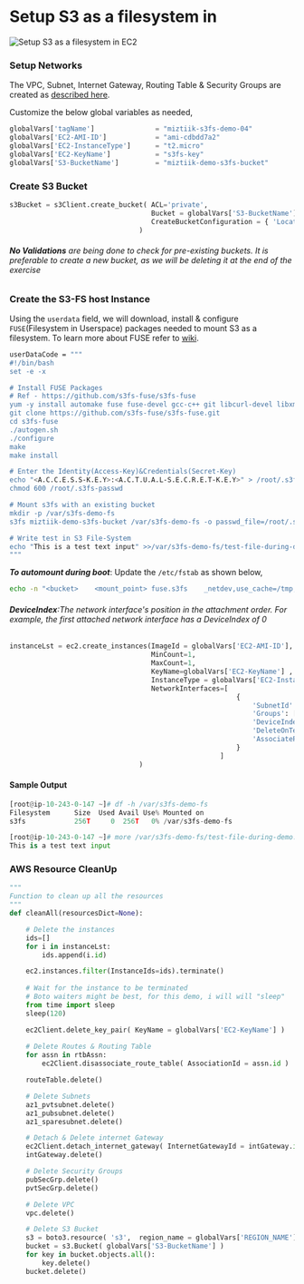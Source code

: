 
# Setup S3 as a filesystem in 

![Setup S3 as a filesystem in EC2](https://raw.githubusercontent.com/miztiik/AWS-Demos/master/How-To/setup-s3-block-storage-filesystem/img/EC2-S3FS.png)

### Setup Networks
The VPC, Subnet, Internet Gateway, Routing Table & Security Groups are created as [described here](https://github.com/miztiik/AWS-Demos/tree/master/How-To/setup-multi-az-vpc-from-scratch-using-boto).

Customize the below global variables as needed,

```py
globalVars['tagName']               = "miztiik-s3fs-demo-04"
globalVars['EC2-AMI-ID']            = "ami-cdbdd7a2"
globalVars['EC2-InstanceType']      = "t2.micro"
globalVars['EC2-KeyName']           = "s3fs-key"
globalVars['S3-BucketName']         = "miztiik-demo-s3fs-bucket"
```

### Create S3 Bucket
```py
s3Bucket = s3Client.create_bucket( ACL='private', 
                                   Bucket = globalVars['S3-BucketName'], 
                                   CreateBucketConfiguration = { 'LocationConstraint': globalVars['REGION_NAME'] }
                                )
```
###### _**No Validations** are being done to check for pre-existing buckets_. It is preferable to create a new bucket, as we will be deleting it at the end of the exercise

### Create the S3-FS host Instance

Using the `userdata` field, we will download, install & configure `FUSE`(Filesystem in Userspace) packages needed to mount S3 as a filesystem.  To learn more about FUSE refer to [wiki](https://en.wikipedia.org/wiki/Filesystem_in_Userspace).

```sh
userDataCode = """
#!/bin/bash
set -e -x

# Install FUSE Packages
# Ref - https://github.com/s3fs-fuse/s3fs-fuse
yum -y install automake fuse fuse-devel gcc-c++ git libcurl-devel libxml2-devel make openssl-devel
git clone https://github.com/s3fs-fuse/s3fs-fuse.git
cd s3fs-fuse
./autogen.sh
./configure
make
make install

# Enter the Identity(Access-Key)&Credentials(Secret-Key)
echo "<A.C.C.E.S.S-K.E.Y>:<A.C.T.U.A.L-S.E.C.R.E.T-K.E.Y>" > /root/.s3fs-passwd
chmod 600 /root/.s3fs-passwd

# Mount s3fs with an existing bucket
mkdir -p /var/s3fs-demo-fs
s3fs miztiik-demo-s3fs-bucket /var/s3fs-demo-fs -o passwd_file=/root/.s3fs-passwd

# Write test in S3 File-System
echo "This is a test text input" >>/var/s3fs-demo-fs/test-file-during-demo.txt
"""
```

_**To automount during boot**_: Update the `/etc/fstab` as shown below,
```sh
echo -n "<bucket>    <mount_point> fuse.s3fs    _netdev,use_cache=/tmp,use_rrs=1,allow_other             0 0" >> /etc/fstab
```
###### **DeviceIndex**:The network interface's position in the attachment order. For example, the first attached network interface has a DeviceIndex of 0
```py
instanceLst = ec2.create_instances(ImageId = globalVars['EC2-AMI-ID'],
                                   MinCount=1,
                                   MaxCount=1,
                                   KeyName=globalVars['EC2-KeyName'] ,
                                   InstanceType = globalVars['EC2-InstanceType'],
                                   NetworkInterfaces=[
                                                        {
                                                            'SubnetId': az1_pubsubnet.id,
                                                            'Groups': [ pubSecGrp.id ],
                                                            'DeviceIndex':0,
                                                            'DeleteOnTermination': True,
                                                            'AssociatePublicIpAddress': True,
                                                        }
                                                    ]
                                )

```

#### Sample Output
```py
[root@ip-10-243-0-147 ~]# df -h /var/s3fs-demo-fs
Filesystem      Size  Used Avail Use% Mounted on
s3fs            256T     0  256T   0% /var/s3fs-demo-fs

[root@ip-10-243-0-147 ~]# more /var/s3fs-demo-fs/test-file-during-demo.txt
This is a test text input
```

### AWS Resource CleanUp
```py
"""
Function to clean up all the resources
"""
def cleanAll(resourcesDict=None):

    # Delete the instances
    ids=[]
    for i in instanceLst:
        ids.append(i.id)

    ec2.instances.filter(InstanceIds=ids).terminate()
    
    # Wait for the instance to be terminated
    # Boto waiters might be best, for this demo, i will will "sleep"
    from time import sleep
    sleep(120)

    ec2Client.delete_key_pair( KeyName = globalVars['EC2-KeyName'] )
    
    # Delete Routes & Routing Table
    for assn in rtbAssn:
        ec2Client.disassociate_route_table( AssociationId = assn.id )

    routeTable.delete()

    # Delete Subnets
    az1_pvtsubnet.delete()
    az1_pubsubnet.delete()
    az1_sparesubnet.delete()

    # Detach & Delete internet Gateway
    ec2Client.detach_internet_gateway( InternetGatewayId = intGateway.id , VpcId = vpc.id )
    intGateway.delete()

    # Delete Security Groups
    pubSecGrp.delete()
    pvtSecGrp.delete()

    # Delete VPC
    vpc.delete()

    # Delete S3 Bucket
    s3 = boto3.resource( 's3',  region_name = globalVars['REGION_NAME'] )
    bucket = s3.Bucket( globalVars['S3-BucketName'] )
    for key in bucket.objects.all():
        key.delete()
    bucket.delete()
```